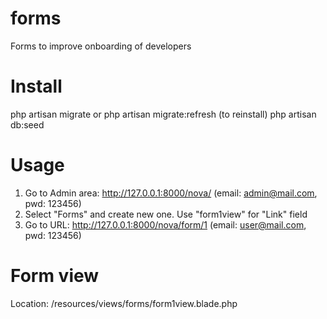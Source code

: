 # forms
Forms to improve onboarding of developers

# Install
php artisan migrate or php artisan migrate:refresh (to reinstall)
php artisan db:seed

# Usage
1) Go to Admin area: http://127.0.0.1:8000/nova/ (email: admin@mail.com, pwd: 123456)
2) Select "Forms" and create new one. Use "form1view" for "Link" field
3) Go to URL: http://127.0.0.1:8000/nova/form/1 (email: user@mail.com, pwd: 123456)

# Form view
Location: /resources/views/forms/form1view.blade.php
